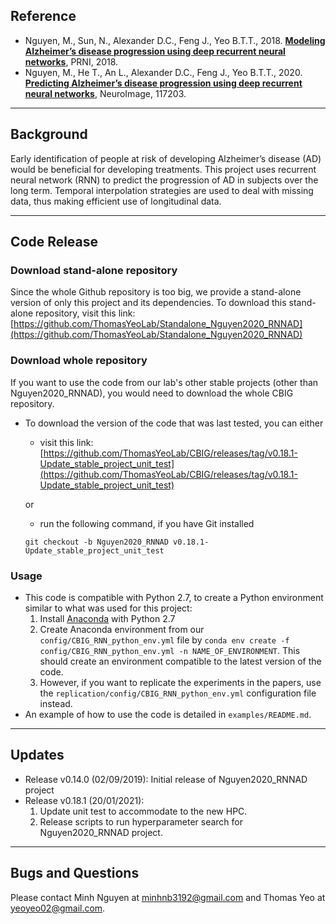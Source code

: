 ## Reference

+ Nguyen, M., Sun, N., Alexander D.C., Feng J., Yeo B.T.T., 2018. [**Modeling Alzheimer’s disease progression using deep recurrent neural networks**](https://doi.org/10.1109/prni.2018.8423955), PRNI, 2018.
+ Nguyen, M., He T., An L., Alexander D.C., Feng J., Yeo B.T.T., 2020. [**Predicting Alzheimer’s disease progression using deep recurrent neural networks**](https://doi.org/10.1016/j.neuroimage.2020.117203), NeuroImage, 117203.

----
## Background

Early identification of people at risk of developing Alzheimer’s disease (AD) would be beneficial for developing treatments.
This project uses recurrent neural network (RNN) to predict the progression of AD in subjects over the long term.
Temporal interpolation strategies are used to deal with missing data, thus making efficient use of longitudinal data.

----

## Code Release
### Download stand-alone repository
Since the whole Github repository is too big, we provide a stand-alone version of only this project and its dependencies. To download this stand-alone repository, visit this link: [https://github.com/ThomasYeoLab/Standalone_Nguyen2020_RNNAD](https://github.com/ThomasYeoLab/Standalone_Nguyen2020_RNNAD)

### Download whole repository
If you want to use the code from our lab's other stable projects (other than Nguyen2020_RNNAD), you would need to download the whole CBIG repository.

- To download the version of the code that was last tested, you can either

    - visit this link:
    [https://github.com/ThomasYeoLab/CBIG/releases/tag/v0.18.1-Update_stable_project_unit_test](https://github.com/ThomasYeoLab/CBIG/releases/tag/v0.18.1-Update_stable_project_unit_test)

    or

    - run the following command, if you have Git installed
 
    ```
    git checkout -b Nguyen2020_RNNAD v0.18.1-Update_stable_project_unit_test
    ```

### Usage
- This code is compatible with Python 2.7, to create a Python environment similar to what was used for this project:
    1. Install [Anaconda](https://www.anaconda.com/distribution/#download-section) with Python 2.7
    2. Create Anaconda environment from our `config/CBIG_RNN_python_env.yml` file by `conda env create -f config/CBIG_RNN_python_env.yml -n NAME_OF_ENVIRONMENT`. This should create an environment compatible to the latest version of the code.
    3. However, if you want to replicate the experiments in the papers, use the `replication/config/CBIG_RNN_python_env.yml` configuration file instead.
- An example of how to use the code is detailed in `examples/README.md`.


----

## Updates
- Release v0.14.0 (02/09/2019): Initial release of Nguyen2020_RNNAD project
- Release v0.18.1 (20/01/2021):
    1. Update unit test to accommodate to the new HPC.
    2. Release scripts to run hyperparameter search for Nguyen2020_RNNAD project.
----

## Bugs and Questions

Please contact Minh Nguyen at minhnb3192@gmail.com and Thomas Yeo at yeoyeo02@gmail.com.
